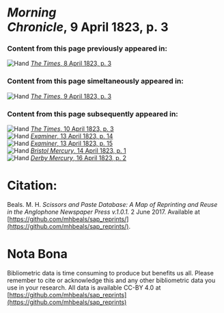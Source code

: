 # *Morning Chronicle*, 9 April 1823, p. 3  
  
### Content from this page previously appeared in:  
![Hand](http://scissorsandpaste.net/wp-content/uploads/2017/06/smallhandpointer.png) [*The Times*, 8 April 1823, p. 3](https://mhbeals.github.io/sap_html/The-Times/The-Times-8-April-1823-p-3)  
  
### Content from this page simeltaneously appeared in:  
![Hand](http://scissorsandpaste.net/wp-content/uploads/2017/06/smallhandpointer.png) [*The Times*, 9 April 1823, p. 3](https://mhbeals.github.io/sap_html/The-Times/The-Times-9-April-1823-p-3)  
  
### Content from this page subsequently appeared in:  
![Hand](http://scissorsandpaste.net/wp-content/uploads/2017/06/smallhandpointer.png) [*The Times*, 10 April 1823, p. 3](https://mhbeals.github.io/sap_html/The-Times/The-Times-10-April-1823-p-3)  
![Hand](http://scissorsandpaste.net/wp-content/uploads/2017/06/smallhandpointer.png) [*Examiner*, 13 April 1823, p. 14](https://mhbeals.github.io/sap_html/Examiner/Examiner-13-April-1823-p-14)  
![Hand](http://scissorsandpaste.net/wp-content/uploads/2017/06/smallhandpointer.png) [*Examiner*, 13 April 1823, p. 15](https://mhbeals.github.io/sap_html/Examiner/Examiner-13-April-1823-p-15)  
![Hand](http://scissorsandpaste.net/wp-content/uploads/2017/06/smallhandpointer.png) [*Bristol Mercury*, 14 April 1823, p. 1](https://mhbeals.github.io/sap_html/Bristol-Mercury/Bristol-Mercury-14-April-1823-p-1)  
![Hand](http://scissorsandpaste.net/wp-content/uploads/2017/06/smallhandpointer.png) [*Derby Mercury*, 16 April 1823, p. 2](https://mhbeals.github.io/sap_html/Derby-Mercury/Derby-Mercury-16-April-1823-p-2)  


# Citation: 

Beals. M. H. *Scissors and Paste Database: A Map of Reprinting and Reuse in the Anglophone Newspaper Press v.1.0.1.* 2 June 2017. Available at [https://github.com/mhbeals/sap_reprints/](https://github.com/mhbeals/sap_reprints/). 

# Nota Bona

Bibliometric data is time consuming to produce but benefits us all. Please remember to cite or acknowledge this and any other bibliometric data you use in your research. All data is available CC-BY 4.0 at [https://github.com/mhbeals/sap_reprints](https://github.com/mhbeals/sap_reprints)